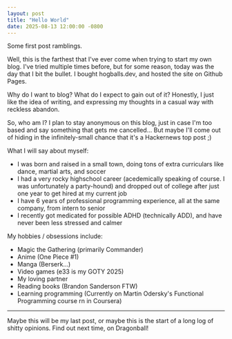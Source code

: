 ```yaml
---
layout: post
title: "Hello World"
date: 2025-08-13 12:00:00 -0800
---
```

Some first post ramblings.

Well, this is the farthest that I've ever come when trying to start my own blog. I've tried multiple times before, but for some reason, today was the day that I bit the bullet. I bought hogballs.dev, and hosted the site on Github Pages.

Why do I want to blog? What do I expect to gain out of it? Honestly, I just like the idea of writing, and expressing my thoughts in a casual way with reckless abandon.

So, who am I? I plan to stay anonymous on this blog, just in case I'm too based and say something that gets me cancelled... But maybe I'll come out of hiding in the infinitely-small chance that it's a Hackernews top post ;)

What I will say about myself:
- I was born and raised in a small town, doing tons of extra curriculars like dance, martial arts, and soccer
- I had a very rocky highschool career (acedemically speaking of course. I was unfortunately a party-hound) and dropped out of college after just one year to get hired at my current job
- I have 6 years of professional programming experience, all at the same company, from intern to senior
- I recently got medicated for possible ADHD (technically ADD), and have never been less stressed and calmer

My hobbies / obsessions include:
- Magic the Gathering (primarily Commander)
- Anime (One Piece #1)
- Manga (Berserk...)
- Video games (e33 is my GOTY 2025)
- My loving partner
- Reading books (Brandon Sanderson FTW)
- Learning programming (Currently on Martin Odersky's Functional Programming course rn in Coursera)

---

Maybe this will be my last post, or maybe this is the start of a long log of shitty opinions. Find out next time, on Dragonball!
